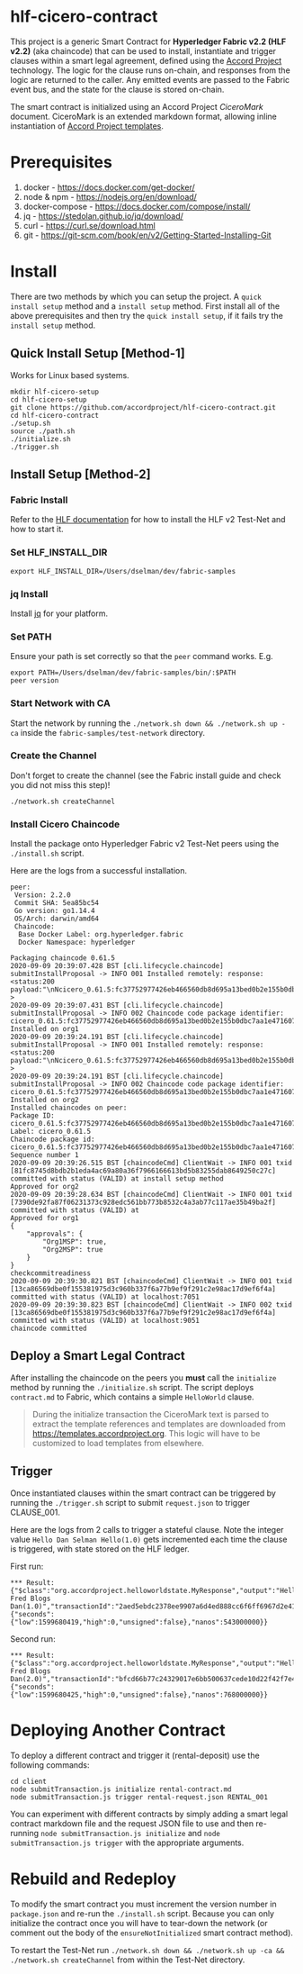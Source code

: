 # hlf-cicero-contract

This project is a generic Smart Contract for **Hyperledger Fabric v2.2 (HLF v2.2)** (aka chaincode) that can be used to install, instantiate and trigger clauses within a smart legal agreement, defined using the [Accord Project](https://accordproject.org) technology. The logic for the clause runs on-chain, and responses from the logic are returned to the caller. Any emitted events are passed to the Fabric event bus, and the state for the clause is stored on-chain.

The smart contract is initialized using an Accord Project *CiceroMark* document. CiceroMark is an extended markdown format, allowing inline instantiation of [Accord Project templates](https://docs.accordproject.org/docs/accordproject.html).

# Prerequisites

1. docker - https://docs.docker.com/get-docker/
2. node & npm - https://nodejs.org/en/download/
3. docker-compose - https://docs.docker.com/compose/install/
4. jq - https://stedolan.github.io/jq/download/
5. curl - https://curl.se/download.html
6. git - https://git-scm.com/book/en/v2/Getting-Started-Installing-Git

# Install

There are two methods by which you can setup the project. A `quick install setup` method and a `install setup` method. First install all of the above prerequisites and then try the `quick install setup`, if it fails try the `install setup` method.

## Quick Install Setup [Method-1]

Works for Linux based systems. 

```
mkdir hlf-cicero-setup
cd hlf-cicero-setup
git clone https://github.com/accordproject/hlf-cicero-contract.git
cd hlf-cicero-contract
./setup.sh
source ./path.sh
./initialize.sh
./trigger.sh
```

## Install Setup [Method-2]

### Fabric Install
Refer to the [HLF documentation](https://hyperledger-fabric.readthedocs.io/en/release-2.2/install.html) for how to install the HLF v2 Test-Net and how to start it.

### Set HLF_INSTALL_DIR

```
export HLF_INSTALL_DIR=/Users/dselman/dev/fabric-samples
```

### jq Install
Install [jq](https://stedolan.github.io/jq/) for your platform.

### Set PATH

Ensure your path is set correctly so that the `peer` command works. E.g.

```
export PATH=/Users/dselman/dev/fabric-samples/bin/:$PATH
peer version
```

### Start Network **with CA**

Start the network by running the `./network.sh down && ./network.sh up -ca` inside the `fabric-samples/test-network` directory.

### Create the Channel

Don't forget to create the channel (see the Fabric install guide and check you did not miss this step)!

```
./network.sh createChannel
```

### Install Cicero Chaincode

Install the package onto Hyperledger Fabric v2 Test-Net peers using the `./install.sh` script.

Here are the logs from a successful installation.

```
peer:
 Version: 2.2.0
 Commit SHA: 5ea85bc54
 Go version: go1.14.4
 OS/Arch: darwin/amd64
 Chaincode:
  Base Docker Label: org.hyperledger.fabric
  Docker Namespace: hyperledger

Packaging chaincode 0.61.5
2020-09-09 20:39:07.428 BST [cli.lifecycle.chaincode] submitInstallProposal -> INFO 001 Installed remotely: response:<status:200 payload:"\nNcicero_0.61.5:fc37752977426eb466560db8d695a13bed0b2e155b0dbc7aa1e471607dc12abc\022\rcicero_0.61.5" > 
2020-09-09 20:39:07.431 BST [cli.lifecycle.chaincode] submitInstallProposal -> INFO 002 Chaincode code package identifier: cicero_0.61.5:fc37752977426eb466560db8d695a13bed0b2e155b0dbc7aa1e471607dc12abc
Installed on org1
2020-09-09 20:39:24.191 BST [cli.lifecycle.chaincode] submitInstallProposal -> INFO 001 Installed remotely: response:<status:200 payload:"\nNcicero_0.61.5:fc37752977426eb466560db8d695a13bed0b2e155b0dbc7aa1e471607dc12abc\022\rcicero_0.61.5" > 
2020-09-09 20:39:24.191 BST [cli.lifecycle.chaincode] submitInstallProposal -> INFO 002 Chaincode code package identifier: cicero_0.61.5:fc37752977426eb466560db8d695a13bed0b2e155b0dbc7aa1e471607dc12abc
Installed on org2
Installed chaincodes on peer:
Package ID: cicero_0.61.5:fc37752977426eb466560db8d695a13bed0b2e155b0dbc7aa1e471607dc12abc, Label: cicero_0.61.5
Chaincode package id:  cicero_0.61.5:fc37752977426eb466560db8d695a13bed0b2e155b0dbc7aa1e471607dc12abc
Sequence number 1
2020-09-09 20:39:26.515 BST [chaincodeCmd] ClientWait -> INFO 001 txid [81fc8745d8bdb2b1eda4ac69a80a36f7966166613bd5b83255dab8649250c27c] committed with status (VALID) at install setup method
Approved for org2
2020-09-09 20:39:28.634 BST [chaincodeCmd] ClientWait -> INFO 001 txid [7390de92fa87f06231373c928edc561bb773b8532c4a3ab77c117ae35b49ba2f] committed with status (VALID) at 
Approved for org1
{
	"approvals": {
		"Org1MSP": true,
		"Org2MSP": true
	}
}
checkcommitreadiness
2020-09-09 20:39:30.821 BST [chaincodeCmd] ClientWait -> INFO 001 txid [13ca86569dbe0f155381975d3c960b337f6a77b9ef9f291c2e98ac17d9ef6f4a] committed with status (VALID) at localhost:7051
2020-09-09 20:39:30.823 BST [chaincodeCmd] ClientWait -> INFO 002 txid [13ca86569dbe0f155381975d3c960b337f6a77b9ef9f291c2e98ac17d9ef6f4a] committed with status (VALID) at localhost:9051
chaincode committed
```

## Deploy a Smart Legal Contract

After installing the chaincode on the peers you **must** call the `initialize` method by running the `./initialize.sh` script.
The script deploys `contract.md` to Fabric, which contains a simple `HelloWorld` clause.

> During the initialize transaction the CiceroMark text is parsed to extract the template references and templates are downloaded from https://templates.accordproject.org. This logic will have to be customized to load templates from elsewhere.

## Trigger

Once instantiated clauses within the smart contract can be triggered by running the `./trigger.sh` script to submit `request.json` to trigger CLAUSE_001.

Here are the logs from 2 calls to trigger a stateful clause. Note the integer value `Hello Dan Selman Hello(1.0)` gets incremented each time the clause is triggered, with state stored on the HLF ledger.

First run:

```
*** Result: {"$class":"org.accordproject.helloworldstate.MyResponse","output":"Hello Fred Blogs Dan(1.0)","transactionId":"2aed5ebdc2378ee9907a6d4ed888cc6f6ff6967d2e41c630a5ead32681bbdcf7","timestamp":{"seconds":{"low":1599680419,"high":0,"unsigned":false},"nanos":543000000}}
```

Second run:

```
*** Result: {"$class":"org.accordproject.helloworldstate.MyResponse","output":"Hello Fred Blogs Dan(2.0)","transactionId":"bfcd66b77c24329017e6bb500637cede10d22f42f7e4942809261caf813b0def","timestamp":{"seconds":{"low":1599680425,"high":0,"unsigned":false},"nanos":768000000}}
```

# Deploying Another Contract

To deploy a different contract and trigger it (rental-deposit) use the following commands:

```
cd client
node submitTransaction.js initialize rental-contract.md
node submitTransaction.js trigger rental-request.json RENTAL_001
```

You can experiment with different contracts by simply adding a smart legal contract markdown file and the request JSON file to use and then re-running `node submitTransaction.js initialize` and `node submitTransaction.js trigger` with the appropriate arguments.

# Rebuild and Redeploy

To modify the smart contract you must increment the version number in `package.json` and re-run the `./install.sh` script. Because you can only initialize the contract once you will have to tear-down the network (or comment out the body of the `ensureNotInitialized` smart contract method).

To restart the Test-Net run `./network.sh down && ./network.sh up -ca && ./network.sh createChannel` from within the Test-Net directory.